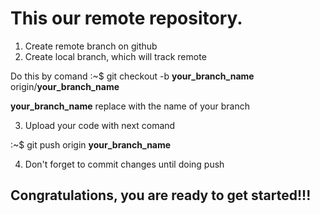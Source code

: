 <h1>This our remote repository.</h1>

1. Create remote branch on github
2. Create local branch, which will track remote

  Do this by comand
  :~$ git checkout -b <b>your_branch_name</b> origin/<b>your_branch_name</b>

  <b>your_branch_name</b> replace with the name of your branch

3. Upload your code with next comand

  :~$ git push origin <b>your_branch_name</b>

4. Don't forget to commit changes until doing push

<h2>Congratulations, you are ready to get started!!!</h2>


